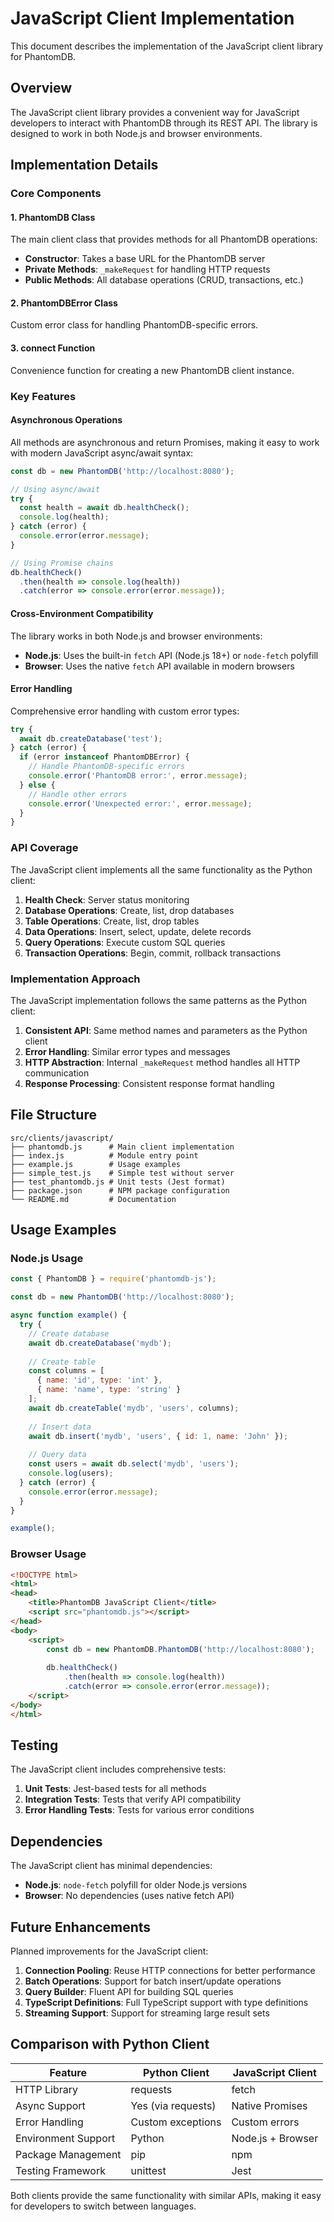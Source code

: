 # JavaScript Client Implementation

This document describes the implementation of the JavaScript client library for PhantomDB.

## Overview

The JavaScript client library provides a convenient way for JavaScript developers to interact with PhantomDB through its REST API. The library is designed to work in both Node.js and browser environments.

## Implementation Details

### Core Components

#### 1. PhantomDB Class

The main client class that provides methods for all PhantomDB operations:

- **Constructor**: Takes a base URL for the PhantomDB server
- **Private Methods**: `_makeRequest` for handling HTTP requests
- **Public Methods**: All database operations (CRUD, transactions, etc.)

#### 2. PhantomDBError Class

Custom error class for handling PhantomDB-specific errors.

#### 3. connect Function

Convenience function for creating a new PhantomDB client instance.

### Key Features

#### Asynchronous Operations

All methods are asynchronous and return Promises, making it easy to work with modern JavaScript async/await syntax:

```javascript
const db = new PhantomDB('http://localhost:8080');

// Using async/await
try {
  const health = await db.healthCheck();
  console.log(health);
} catch (error) {
  console.error(error.message);
}

// Using Promise chains
db.healthCheck()
  .then(health => console.log(health))
  .catch(error => console.error(error.message));
```

#### Cross-Environment Compatibility

The library works in both Node.js and browser environments:

- **Node.js**: Uses the built-in `fetch` API (Node.js 18+) or `node-fetch` polyfill
- **Browser**: Uses the native `fetch` API available in modern browsers

#### Error Handling

Comprehensive error handling with custom error types:

```javascript
try {
  await db.createDatabase('test');
} catch (error) {
  if (error instanceof PhantomDBError) {
    // Handle PhantomDB-specific errors
    console.error('PhantomDB error:', error.message);
  } else {
    // Handle other errors
    console.error('Unexpected error:', error.message);
  }
}
```

### API Coverage

The JavaScript client implements all the same functionality as the Python client:

1. **Health Check**: Server status monitoring
2. **Database Operations**: Create, list, drop databases
3. **Table Operations**: Create, list, drop tables
4. **Data Operations**: Insert, select, update, delete records
5. **Query Operations**: Execute custom SQL queries
6. **Transaction Operations**: Begin, commit, rollback transactions

### Implementation Approach

The JavaScript implementation follows the same patterns as the Python client:

1. **Consistent API**: Same method names and parameters as the Python client
2. **Error Handling**: Similar error types and messages
3. **HTTP Abstraction**: Internal `_makeRequest` method handles all HTTP communication
4. **Response Processing**: Consistent response format handling

## File Structure

```
src/clients/javascript/
├── phantomdb.js      # Main client implementation
├── index.js          # Module entry point
├── example.js        # Usage examples
├── simple_test.js    # Simple test without server
├── test_phantomdb.js # Unit tests (Jest format)
├── package.json      # NPM package configuration
└── README.md         # Documentation
```

## Usage Examples

### Node.js Usage

```javascript
const { PhantomDB } = require('phantomdb-js');

const db = new PhantomDB('http://localhost:8080');

async function example() {
  try {
    // Create database
    await db.createDatabase('mydb');
    
    // Create table
    const columns = [
      { name: 'id', type: 'int' },
      { name: 'name', type: 'string' }
    ];
    await db.createTable('mydb', 'users', columns);
    
    // Insert data
    await db.insert('mydb', 'users', { id: 1, name: 'John' });
    
    // Query data
    const users = await db.select('mydb', 'users');
    console.log(users);
  } catch (error) {
    console.error(error.message);
  }
}

example();
```

### Browser Usage

```html
<!DOCTYPE html>
<html>
<head>
    <title>PhantomDB JavaScript Client</title>
    <script src="phantomdb.js"></script>
</head>
<body>
    <script>
        const db = new PhantomDB.PhantomDB('http://localhost:8080');
        
        db.healthCheck()
            .then(health => console.log(health))
            .catch(error => console.error(error.message));
    </script>
</body>
</html>
```

## Testing

The JavaScript client includes comprehensive tests:

1. **Unit Tests**: Jest-based tests for all methods
2. **Integration Tests**: Tests that verify API compatibility
3. **Error Handling Tests**: Tests for various error conditions

## Dependencies

The JavaScript client has minimal dependencies:

- **Node.js**: `node-fetch` polyfill for older Node.js versions
- **Browser**: No dependencies (uses native fetch API)

## Future Enhancements

Planned improvements for the JavaScript client:

1. **Connection Pooling**: Reuse HTTP connections for better performance
2. **Batch Operations**: Support for batch insert/update operations
3. **Query Builder**: Fluent API for building SQL queries
4. **TypeScript Definitions**: Full TypeScript support with type definitions
5. **Streaming Support**: Support for streaming large result sets

## Comparison with Python Client

| Feature | Python Client | JavaScript Client |
|---------|---------------|-------------------|
| HTTP Library | requests | fetch |
| Async Support | Yes (via requests) | Native Promises |
| Error Handling | Custom exceptions | Custom errors |
| Environment Support | Python | Node.js + Browser |
| Package Management | pip | npm |
| Testing Framework | unittest | Jest |

Both clients provide the same functionality with similar APIs, making it easy for developers to switch between languages.